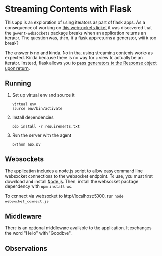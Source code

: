 # Streaming Contents with Flask

This app is an exploration of using iterators as part of flask apps. As a
consequence of working on [this websockets
ticket](https://newrelic.atlassian.net/browse/PYTHON-2006) it was discovered
that the `gevent-websockets` package breaks when an application returns an
iterator. The question was, then, if a flask app returns a generator, will it
too break?

The answer is no and kinda. No in that using streaming contents works as
expected. Kinda because there is no way for a view to actually be an iterator.
Instead, flask allows you to [pass generators to the Response object upon
return](http://flask.pocoo.org/docs/0.11/patterns/streaming/).


## Running

1. Set up virtual env and source it

    ```
    virtual env
    source env/bin/activate
    ```

1. Install dependencies

    ```
    pip install -r requirements.txt
    ```

1. Run the server with the agent

    ```
    python app.py
    ```


## Websockets

The application includes a node.js script to allow easy command line
websocket connections to the websocket endpoint. To use, you must first
download and install [Node.js](https://nodejs.org/en/download/). Then, install
the websocket package dependency with `npm install ws`.

To connect via websocket to http//localhost:5000, run `node
websocket_connect.js`.


## Middleware

There is an optional middleware available to the application. It exchanges the word "Hello" with "Goodbye".

## Observations
